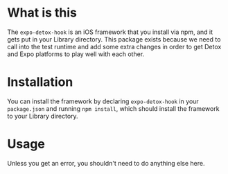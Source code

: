 # What is this
The `expo-detox-hook` is an iOS framework that you install via npm, and it gets put in your Library directory. This package exists because we need to call into the test runtime and add some extra changes in order to get Detox and Expo platforms to play well with each other. 

# Installation
You can install the framework by declaring `expo-detox-hook` in your `package.json` and running `npm install`, which should install the framework to your Library directory.

# Usage
Unless you get an error, you shouldn't need to do anything else here.